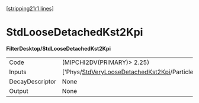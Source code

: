 [[stripping21r1 lines]](./stripping21r1-index)

# StdLooseDetachedKst2Kpi

**FilterDesktop/StdLooseDetachedKst2Kpi**

|                 |                                                                                                                 |
|-----------------|-----------------------------------------------------------------------------------------------------------------|
| Code            | (MIPCHI2DV(PRIMARY)\> 2.25)                                                                                     |
| Inputs          | ['Phys/[StdVeryLooseDetachedKst2Kpi](./stripping21r1-commonparticles-stdveryloosedetachedkst2kpi)/Particles'] |
| DecayDescriptor | None                                                                                                            |
| Output          | None                                                                                                            |
